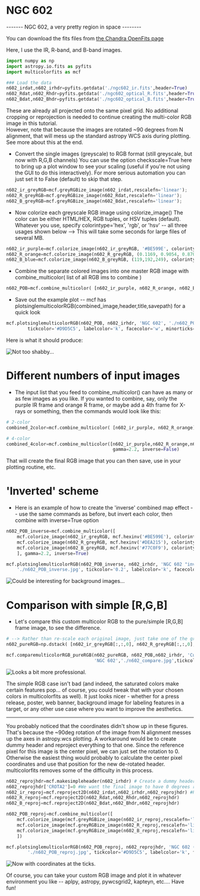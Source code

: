 #  NGC 602  




  -------  NGC 602, a very pretty region in space  --------
 
 You can download the fits files from  [the Chandra OpenFits page](http://chandra.harvard.edu/photo/openFITS/multiwavelength_data.html)
 
 Here, I use the IR, R-band, and B-band images.

```python
import numpy as np
import astropy.io.fits as pyfits
import multicolorfits as mcf

### Load the data
n602_irdat,n602_irhdr=pyfits.getdata('./ngc602_ir.fits',header=True)
n602_Rdat,n602_Rhdr=pyfits.getdata('./ngc602_optical_R.fits',header=True)
n602_Bdat,n602_Bhdr=pyfits.getdata('./ngc602_optical_B.fits',header=True)
```

These are already all projected onto the same pixel grid.  No additional cropping or reprojection is needed to continue creating the multi-color RGB image in this tutorial.  
However, note that because the images are rotated ~90 degrees from N alignment, that will mess up the standard astropy WCS axis during plotting.  See more about this at the end.

-  Convert the single images (greyscale) to RGB format (still greyscale, but now with R,G,B channels)
You can use the option checkscale=True here to bring up a plot window to see your scaling (useful if you're not using the GUI to do this interactively).  For more serious automation you can just set it to False (default) to skip that step.

```python
n602_ir_greyRGB=mcf.greyRGBize_image(n602_irdat,rescalefn='linear'); 
n602_R_greyRGB=mcf.greyRGBize_image(n602_Rdat,rescalefn='linear'); 
n602_B_greyRGB=mcf.greyRGBize_image(n602_Bdat,rescalefn='linear'); 
```

- Now colorize each greyscale RGB image using colorize_image() 
The color can be either HTML/HEX, RGB tuples, or HSV tuples (default).  
Whatever you use, specify colorintype='hex', 'rgb', or 'hsv'  -- all three usages shown below
--> This will take some seconds for large files of several MB.

```python
n602_ir_purple=mcf.colorize_image(n602_ir_greyRGB, '#BE599E', colorintype='hex')
n602_R_orange=mcf.colorize_image(n602_R_greyRGB, (0.1169, 0.9054, 0.8706), colorintype='hsv') # '#DEA215' in hex
n602_B_blue=mcf.colorize_image(n602_B_greyRGB, (119,192,249), colorintype='rgb') # '#77C0F9' in hex
```

- Combine the separate colored images into one master RGB image with combine_multicolor( list of all RGB ims to combine )
```python
n602_POB=mcf.combine_multicolor( [n602_ir_purple, n602_R_orange, n602_B_blue], gamma=2.2, inverse=False)
```

- Save out the example plot -- mcf has plotsinglemulticolorRGB(combined_image,header,title,savepath) for a quick look
```python
mcf.plotsinglemulticolorRGB(n602_POB, n602_irhdr, 'NGC 602', './n602_POB.jpg',
        tickcolor='#D9D5C5', labelcolor='k', facecolor='w', minorticks=True)
```

Here is what it should produce: 

![Not too shabby...](../images/n602_POB.jpg "NGC 602 IR, R, and B in purple, orange, and blue.")


# Different numbers of input images

- The input list that you feed to combine_multicolor() can have as many or as few images as you like.  If you wanted to combine, say, only the purple IR frame and orange R frame, or maybe add a 4th frame for X-rays or something, then the commands would look like this:  

```python
# 2-color
combined_2color=mcf.combine_multicolor( [n602_ir_purple, n602_R_orange], gamma=2.2, inverse=False)

# 4-color
combined_4color=mcf.combine_multicolor([n602_ir_purple,n602_R_orange,n602_B_blue,Xrays_limegreen], 
                                        gamma=2.2, inverse=False)
```

That will create the final RGB image that you can then save, use in your plotting routine, etc.


# 'Inverted' scheme

- Here is an example of how to create the 'inverse' combined map effect -- use the same commands as before, but invert each color, then combine with inverse=True option

```python
n602_POB_inverse=mcf.combine_multicolor([
    mcf.colorize_image(n602_ir_greyRGB, mcf.hexinv('#BE599E'), colorintype='hex'),
    mcf.colorize_image(n602_R_greyRGB, mcf.hexinv('#DEA215'), colorintype='hex'),
    mcf.colorize_image(n602_B_greyRGB, mcf.hexinv('#77C0F9'), colorintype='hex')
    ], gamma=2.2, inverse=True)

mcf.plotsinglemulticolorRGB(n602_POB_inverse, n602_irhdr, 'NGC 602 "inverse"',
    './n602_POB_inverse.jpg', tickcolor='0.2', labelcolor='k', facecolor='w', minorticks=True)
```

![Could be interesting for background images...](../images/n602_POB_inverse.jpg "NGC 602 IR, R, and B in 'inverted' purple, orange, and blue.")



# Comparison with simple [R,G,B]

- Let's compare this custom multicolor RGB to the pure/simple [R,G,B] frame image, to see the difference.

```python
# --> Rather than re-scale each original image, just take one of the greyRGB frames from each
n602_pureRGB=np.dstack( [n602_ir_greyRGB[:,:,0], n602_R_greyRGB[:,:,0], n602_B_greyRGB[:,:,0]] )

mcf.comparemulticolorRGB_pureRGB(n602_pureRGB, n602_POB,n602_irhdr, 'Custom Multicolor: POB',
                                 'NGC 602','./n602_compare.jpg',tickcolor='0.6',supy=.75)
```

![Looks a bit more professional.](../images/n602_compare.jpg "NGC 602 IR, R, and B-bands.  Simple RGB vs. custom multicolor RGB.")

The simple RGB case isn't bad (and indeed, the saturated colors make certain features pop... of course, you could tweak that with your chosen colors in multicolorfits as well).  It just looks nicer - whether for a press release, poster, web banner, background image for labeling features in a target, or any other use case where you want to improve the aesthetics.  



-----------------------

You probably noticed that the coordinates didn't show up in these figures.  That's because the ~90deg rotation of the image from N alignment messes up the axes in astropy.wcs plotting.  A workaround would be to create dummy header and reproject everything to that one.  Since the reference pixel for this image is the center pixel, we can just set the rotation to 0. Otherwise the easiest thing would probably to calculate the center pixel coordinates and use that position for the new de-rotated header.  multicolorfits removes some of the difficulty in this process.

```python
n602_reprojhdr=mcf.makesimpleheader(n602_irhdr) # Create a dummy header based on the original
n602_reprojhdr['CROTA2']=0 #We want the final image to have 0 degrees rotation
n602_ir_reproj=mcf.reproject2D(n602_irdat,n602_irhdr,n602_reprojhdr) #Reproject originals to this dummy hdr
n602_R_reproj=mcf.reproject2D(n602_Rdat,n602_Rhdr,n602_reprojhdr)
n602_B_reproj=mcf.reproject2D(n602_Bdat,n602_Bhdr,n602_reprojhdr)

n602_POB_reproj=mcf.combine_multicolor([
    mcf.colorize_image(mcf.greyRGBize_image(n602_ir_reproj,rescalefn='linear'),'#BE599E',colorintype='hex'),
    mcf.colorize_image(mcf.greyRGBize_image(n602_R_reproj,rescalefn='linear'),'#DEA215',colorintype='hex'),
    mcf.colorize_image(mcf.greyRGBize_image(n602_B_reproj,rescalefn='linear'),'#77C0F9',colorintype='hex')
    ])

mcf.plotsinglemulticolorRGB(n602_POB_reproj, n602_reprojhdr, 'NGC 602 (de-rotated)',
        './n602_POB_reproj.jpg', tickcolor='#D9D5C5', labelcolor='k', facecolor='w', minorticks=True)
```

![Now with coordinates at the ticks.](../images/n602_POB_reproj.jpg "NGC 602, de-rotated.")

Of course, you can take your custom RGB image and plot it in whatever environment you like -- aplpy, astropy, pywcsgrid2, kapteyn, etc....   Have fun!  

